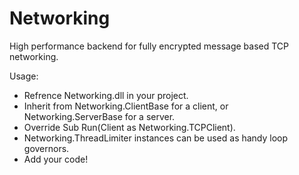 # Networking
High performance backend for fully encrypted message based TCP networking.

Usage:
 + Refrence Networking.dll in your project.
 + Inherit from Networking.ClientBase for a client, or Networking.ServerBase for a server.
 + Override Sub Run(Client as Networking.TCPClient).
 + Networking.ThreadLimiter instances can be used as handy loop governors.
 + Add your code!
